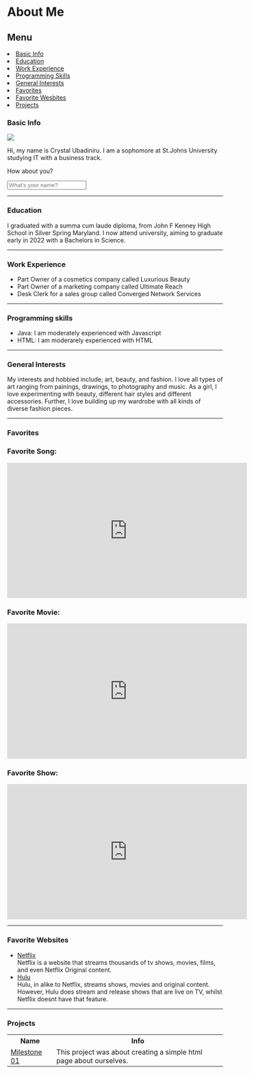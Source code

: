 # About Me
<html>

<h2> Menu </h2>
<li> <a href="#basic_info"> Basic Info </a></li> 
<li> <a href="#edu_cation"> Education </a></li>
<li> <a href="#work"> Work Experience </a></li> 
<li> <a href="#skills"> Programming Skills </a></li>
<li> <a href="#interests"> General Interests </a></li>
<li> <a href="#favorites"> Favorites </a></li>
<li> <a href="#website"> Favorite Wesbites </a></li>
<li> <a href="#proj"> Projects </a></li>





<div id= "basic info">
  <h3> Basic Info</h3>
 <img src="https://brandingandbuzzing.com/wp-content/uploads/2018/11/Lisa-Bitmoji.png">
 <p> Hi, my name is Crystal Ubadiniru. I am a sophomore at St.Johns University studying IT with a business track.</p>
  <p> How about you?</p>
  
  <form>  
      <div>
      <input type= "text" placeholder= "What's your name?" name="name_field">
      </div>
    

  
   <hr>
  <div id= "Edu_cation">
  <h3> Education</h3>
 <p> I graduated with a summa cum laude diploma, from John F Kenney High School in Silver Spring Maryland. I now attend university, aiming to graduate early in 2022 with a Bachelors in Science.</p>
  </div>
  <hr>

  <div id= "work">
  <h3> Work Experience</h3>
    <ul> <li> Part Owner of a cosmetics company called Luxurious Beauty</li>
      <li> Part Owner of a marketing company called Ultimate Reach</li>
      <li> Desk Clerk for a sales group called Converged Network Services </li>
      
 </ul>
     </div> 
      <hr>
  <div id= "skills">
  <h3> Programming skills</h3>
  <ul> <li> Java: I am moderately experienced with Javascript </li>
    <li> HTML: I am moderarely experienced with HTML </li>
  </ul>
  </div>
   <hr>
  <div id= "interests">
  <h3> General Interests</h3>
  <p> My interests and hobbied include; art, beauty, and fashion. I love all types of art ranging from painings, drawings, to photography and music. As a girl, I love experimenting with beauty, different hair styles and different accessories. Further, I love building up my wardrobe with all kinds of diverse fashion pieces. </p>
  </div>
   <hr>
  <div id= "favorites">
  <h3> Favorites</h3>
 
 <h3> Favorite Song: </h3>
 
<iframe width="560" height="315" src="https://www.youtube.com/embed/Djf9es4rnXY" frameborder="0" allow="accelerometer; autoplay; clipboard-write; encrypted-media; gyroscope; picture-in-picture" allowfullscreen></iframe>

<h3> Favorite Movie: </h3>

<iframe width="560" height="315" src="https://www.youtube.com/embed/dcUOO4Itgmw" frameborder="0" allow="accelerometer; autoplay; clipboard-write; encrypted-media; gyroscope; picture-in-picture" allowfullscreen></iframe>

<h3>Favorite Show: </h3>

<iframe width="560" height="315" src="https://www.youtube.com/embed/XkTP1QTRWDA" frameborder="0" allow="accelerometer; autoplay; clipboard-write; encrypted-media; gyroscope; picture-in-picture" allowfullscreen></iframe>

  </div>   
   <hr>
  <div id= "website">
  <h3> Favorite Websites</h3>
  
 <ul>
<li>  <a href="https://www.netflix.com/browse" target="_blank"> Netflix</a></li> Netflix is a website that streams thousands of tv shows, movies, films, and even Netflix Original content.
  <li>  <a href="https://www.hulu.com/hub/home" target="_blank"> Hulu </a></li>Hulu, in alike to Netflix, streams shows, movies and original content. However, Hulu does stream and release shows that are live on TV, whilst Netflix doesnt have that feature.
  
  </ul>
  </div>
  
   <hr>

<div id= "proj">
  <h3> Projects</h3>
  <table>
    <tr>
      <th> Name</th>
      <th> Info</th>
    </tr>
    <tr>
    <td> <a href="https://crystalubadiniru.github.io/milestone/" target="_blank"> Milestone 01 
    <td> This project was about creating a simple html page about ourselves. </td>
 <tr>
 
 

</html>
